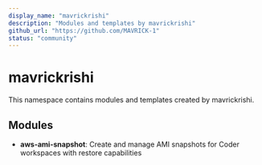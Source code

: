 ```yaml
---
display_name: "mavrickrishi"
description: "Modules and templates by mavrickrishi"
github_url: "https://github.com/MAVRICK-1"
status: "community"
---
```


# mavrickrishi

This namespace contains modules and templates created by mavrickrishi.

## Modules

- **aws-ami-snapshot**: Create and manage AMI snapshots for Coder workspaces with restore capabilities
